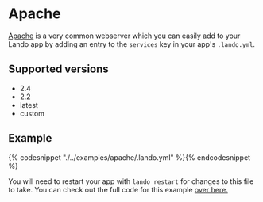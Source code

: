 Apache
======

[Apache](https://www.apache.org/) is a very common webserver which you can easily add to your Lando app by adding an entry to the `services` key in your app's `.lando.yml`.

Supported versions
------------------

*   2.4
*   2.2
*   latest
*   custom

Example
-------

{% codesnippet "./../examples/apache/.lando.yml" %}{% endcodesnippet %}

You will need to restart your app with `lando restart` for changes to this file to take. You can check out the full code for this example [over here.](https://github.com/kalabox/lando/tree/master/examples/apache)
